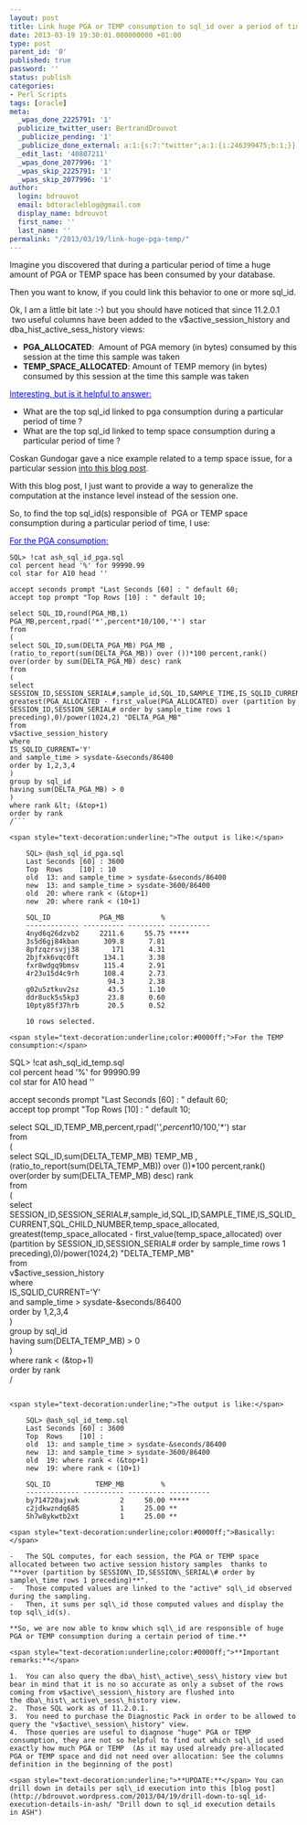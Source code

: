 ```yaml
---
layout: post
title: Link huge PGA or TEMP consumption to sql_id over a period of time
date: 2013-03-19 19:30:01.000000000 +01:00
type: post
parent_id: '0'
published: true
password: ''
status: publish
categories:
- Perl Scripts
tags: [oracle]
meta:
  _wpas_done_2225791: '1'
  publicize_twitter_user: BertrandDrouvot
  _publicize_pending: '1'
  _publicize_done_external: a:1:{s:7:"twitter";a:1:{i:246399475;b:1;}}
  _edit_last: '40807211'
  _wpas_done_2077996: '1'
  _wpas_skip_2225791: '1'
  _wpas_skip_2077996: '1'
author:
  login: bdrouvot
  email: bdtoracleblog@gmail.com
  display_name: bdrouvot
  first_name: ''
  last_name: ''
permalink: "/2013/03/19/link-huge-pga-temp/"
---
```


Imagine you discovered that during a particular period of time a huge amount of PGA or TEMP space has been consumed by your database.

Then you want to know, if you could link this behavior to one or more sql\_id.

Ok, I am a little bit late :-) but you should have noticed that since 11.2.0.1  two useful columns have been added to the v$active\_session\_history and dba\_hist\_active\_sess\_history views:

-   **PGA\_ALLOCATED**:  Amount of PGA memory (in bytes) consumed by this session at the time this sample was taken
-   **TEMP\_SPACE\_ALLOCATED**: Amount of TEMP memory (in bytes) consumed by this session at the time this sample was taken

<span style="text-decoration:underline;color:#0000ff;">Interesting, but is it helpful to answer:</span>

-   What are the top sql\_id linked to pga consumption during a particular period of time ?
-   What are the top sql\_id linked to temp space consumption during a particular period of time ?

Coskan Gundogar gave a nice example related to a temp space issue, for a particular session [into this blog post](http://coskan.wordpress.com/2011/01/24/analysing-temp-usage-on-11gr2-temp-space-is-not-released/).

With this blog post, I just want to provide a way to generalize the computation at the instance level instead of the session one.

So, to find the top sql\_id(s) responsible of  PGA or TEMP space consumption during a particular period of time, I use:

<span style="text-decoration:underline;color:#0000ff;">For the PGA consumption:</span>

```
SQL> !cat ash_sql_id_pga.sql  
col percent head '%' for 99990.99  
col star for A10 head ''

accept seconds prompt "Last Seconds [60] : " default 60;  
accept top prompt "Top Rows [10] : " default 10;

select SQL_ID,round(PGA_MB,1) PGA_MB,percent,rpad('*',percent*10/100,'*') star  
from  
(  
select SQL_ID,sum(DELTA_PGA_MB) PGA_MB ,(ratio_to_report(sum(DELTA_PGA_MB)) over ())*100 percent,rank() over(order by sum(DELTA_PGA_MB) desc) rank  
from  
(  
select SESSION_ID,SESSION_SERIAL#,sample_id,SQL_ID,SAMPLE_TIME,IS_SQLID_CURRENT,SQL_CHILD_NUMBER,PGA_ALLOCATED,  
greatest(PGA_ALLOCATED - first_value(PGA_ALLOCATED) over (partition by SESSION_ID,SESSION_SERIAL# order by sample_time rows 1 preceding),0)/power(1024,2) "DELTA_PGA_MB"  
from  
v$active_session_history  
where  
IS_SQLID_CURRENT='Y'  
and sample_time > sysdate-&seconds/86400  
order by 1,2,3,4  
)  
group by sql_id  
having sum(DELTA_PGA_MB) > 0  
)  
where rank &lt; (&top+1)  
order by rank  
/```

<span style="text-decoration:underline;">The output is like:</span>

    SQL> @ash_sql_id_pga.sql
    Last Seconds [60] : 3600
    Top  Rows    [10] : 10
    old  13: and sample_time > sysdate-&seconds/86400
    new  13: and sample_time > sysdate-3600/86400
    old  20: where rank < (&top+1)
    new  20: where rank < (10+1)

    SQL_ID            PGA_MB         %
    ------------- ---------- --------- ----------
    4nyd6q26dzvb2     2211.6     55.75 *****
    3s5d6gj84kban      309.8      7.81
    8pfzqzrsvjj38        171      4.31
    2bjfxk6vqc0ft      134.1      3.38
    fxr8wdgq9bmsv      115.4      2.91
    4r23u15d4c9rh      108.4      2.73
                        94.3      2.38
    g02u5ztkuv2sz       43.5      1.10
    ddr8uck5s5kp3       23.8      0.60
    10pty85f37hrb       20.5      0.52

    10 rows selected.

<span style="text-decoration:underline;color:#0000ff;">For the TEMP consumption:</span>

```
SQL> !cat ash_sql_id_temp.sql  
col percent head '%' for 99990.99  
col star for A10 head ''

accept seconds prompt "Last Seconds [60] : " default 60;  
accept top prompt "Top Rows [10] : " default 10;

select SQL_ID,TEMP_MB,percent,rpad('*',percent*10/100,'*') star  
from  
(  
select SQL_ID,sum(DELTA_TEMP_MB) TEMP_MB ,(ratio_to_report(sum(DELTA_TEMP_MB)) over ())*100 percent,rank() over(order by sum(DELTA_TEMP_MB) desc) rank  
from  
(  
select SESSION_ID,SESSION_SERIAL#,sample_id,SQL_ID,SAMPLE_TIME,IS_SQLID_CURRENT,SQL_CHILD_NUMBER,temp_space_allocated,  
greatest(temp_space_allocated - first_value(temp_space_allocated) over (partition by SESSION_ID,SESSION_SERIAL# order by sample_time rows 1 preceding),0)/power(1024,2) "DELTA_TEMP_MB"  
from  
v$active_session_history  
where  
IS_SQLID_CURRENT='Y'  
and sample_time > sysdate-&seconds/86400  
order by 1,2,3,4  
)  
group by sql_id  
having sum(DELTA_TEMP_MB) > 0  
)  
where rank &lt; (&top+1)  
order by rank  
/  
```

<span style="text-decoration:underline;">The output is like:</span>

    SQL> @ash_sql_id_temp.sql
    Last Seconds [60] : 3600
    Top  Rows    [10] : 
    old  13: and sample_time > sysdate-&seconds/86400
    new  13: and sample_time > sysdate-3600/86400
    old  19: where rank < (&top+1)
    new  19: where rank < (10+1)

    SQL_ID           TEMP_MB         %
    ------------- ---------- --------- ----------
    by714720ajxwk          2     50.00 *****
    c2jdkwzndq685          1     25.00 **
    5h7w8ykwtb2xt          1     25.00 **

<span style="text-decoration:underline;color:#0000ff;">Basically:</span>

-   The SQL computes, for each session, the PGA or TEMP space allocated between two active session history samples  thanks to "**over (partition by SESSION\_ID,SESSION\_SERIAL\# order by sample\_time rows 1 preceding)**".
-   Those computed values are linked to the "active" sql\_id observed during the sampling.
-   Then, it sums per sql\_id those computed values and display the top sql\_id(s).

**So, we are now able to know which sql\_id are responsible of huge PGA or TEMP consumption during a certain period of time.**

<span style="text-decoration:underline;color:#0000ff;">**Important remarks:**</span>

1.  You can also query the dba\_hist\_active\_sess\_history view but bear in mind that it is no so accurate as only a subset of the rows coming from v$active\_session\_history are flushed into the dba\_hist\_active\_sess\_history view.
2.  Those SQL work as of 11.2.0.1.
3.  You need to purchase the Diagnostic Pack in order to be allowed to query the "v$active\_session\_history" view.
4.  Those queries are useful to diagnose "huge" PGA or TEMP consumption, they are not so helpful to find out which sql\_id used exactly how much PGA or TEMP  (As it may used already pre-allocated PGA or TEMP space and did not need over allocation: See the columns definition in the beginning of the post)

<span style="text-decoration:underline;">**UPDATE:**</span> You can drill down in details per sql\_id execution into this [blog post](http://bdrouvot.wordpress.com/2013/04/19/drill-down-to-sql_id-execution-details-in-ash/ "Drill down to sql_id execution details in ASH")

